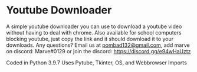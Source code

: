 # Youtube Downloader
A simple youtube downloader you can use to download a youtube video without having to deal with chrome.  Also available for school computers blocking youtube, just copy the link and it should download it to your downloads. Any questions? Email us at pombad132@gmail.com, add marve on discord: Marve#0129 or join the discord: https://discord.gg/e94wHaUztz

Coded in Python 3.9.7
Uses Pytube, Tkinter, OS, and Webbrowser Imports

